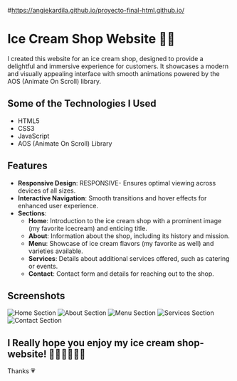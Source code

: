 #https://angiekardila.github.io/proyecto-final-html.github.io/


# Ice Cream Shop Website 🍨💗

I created this website for an ice cream shop, designed to provide a delightful and immersive experience for customers. It showcases a modern and visually appealing interface with smooth animations powered by the AOS (Animate On Scroll) library.

## Some of the Technologies I Used

- HTML5
- CSS3
- JavaScript
- AOS (Animate On Scroll) Library

## Features

- **Responsive Design**:  RESPONSIVE- Ensures optimal viewing across devices of all sizes.
- **Interactive Navigation**: Smooth transitions and hover effects for enhanced user experience.
- **Sections**:
  - **Home**: Introduction to the ice cream shop with a prominent image (my favorite icecream) and enticing title.
  - **About**: Information about the shop, including its history and mission.
  - **Menu**: Showcase of ice cream flavors (my favorite as well) and varieties available.
  - **Services**: Details about additional services offered, such as catering or events.
  - **Contact**: Contact form and details for reaching out to the shop.

## Screenshots

![Home Section](screenshots/home.png)
![About Section](screenshots/about.png)
![Menu Section](screenshots/menu.png)
![Services Section](screenshots/services.png)
![Contact Section](screenshots/contact.png)

## I Really hope you enjoy my ice cream shop-website! 🍨🍦🍓🍫🍫💖
Thanks 💗


